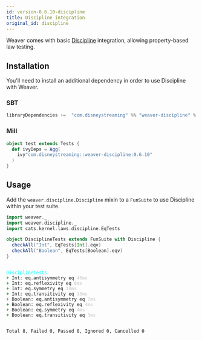 ```yaml
---
id: version-0.6.10-discipline
title: Discipline integration
original_id: discipline
---
```


Weaver comes with basic [Discipline](https://github.com/typelevel/discipline) integration, allowing property-based law testing.

## Installation

You'll need to install an additional dependency in order to use Discipline with Weaver.

### SBT
```scala
libraryDependencies +=  "com.disneystreaming" %% "weaver-discipline" % "0.6.10" % Test
```

### Mill
```scala
object test extends Tests {
  def ivyDeps = Agg(
    ivy"com.disneystreaming::weaver-discipline:0.6.10"
  )
}
```

## Usage

Add the `weaver.discipline.Discipline` mixin to a `FunSuite` to use Discipline within your test suite.

```scala
import weaver._
import weaver.discipline._
import cats.kernel.laws.discipline.EqTests

object DisciplineTests extends FunSuite with Discipline {
  checkAll("Int", EqTests[Int].eqv)
  checkAll("Boolean", EqTests[Boolean].eqv)
}
```

<div class='terminal'><pre><code class = 'nohighlight'>
<span style='color: cyan'>DisciplineTests</span>
<span style='color: green'>+&nbsp;</span>Int:&nbsp;eq.antisymmetry&nbsp;eq&nbsp;<span style='color: lightgray'><b>48ms</span></b>
<span style='color: green'>+&nbsp;</span>Int:&nbsp;eq.reflexivity&nbsp;eq&nbsp;<span style='color: lightgray'><b>6ms</span></b>
<span style='color: green'>+&nbsp;</span>Int:&nbsp;eq.symmetry&nbsp;eq&nbsp;<span style='color: lightgray'><b>10ms</span></b>
<span style='color: green'>+&nbsp;</span>Int:&nbsp;eq.transitivity&nbsp;eq&nbsp;<span style='color: lightgray'><b>13ms</span></b>
<span style='color: green'>+&nbsp;</span>Boolean:&nbsp;eq.antisymmetry&nbsp;eq&nbsp;<span style='color: lightgray'><b>7ms</span></b>
<span style='color: green'>+&nbsp;</span>Boolean:&nbsp;eq.reflexivity&nbsp;eq&nbsp;<span style='color: lightgray'><b>4ms</span></b>
<span style='color: green'>+&nbsp;</span>Boolean:&nbsp;eq.symmetry&nbsp;eq&nbsp;<span style='color: lightgray'><b>4ms</span></b>
<span style='color: green'>+&nbsp;</span>Boolean:&nbsp;eq.transitivity&nbsp;eq&nbsp;<span style='color: lightgray'><b>3ms</span></b>

Total&nbsp;8,&nbsp;Failed&nbsp;0,&nbsp;Passed&nbsp;8,&nbsp;Ignored&nbsp;0,&nbsp;Cancelled&nbsp;0
</code></pre></div>
